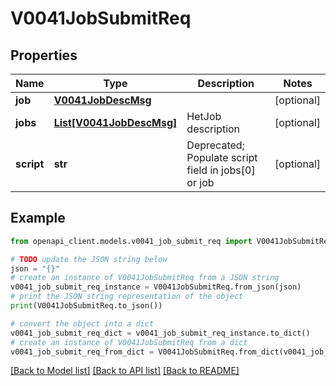 # V0041JobSubmitReq


## Properties

Name | Type | Description | Notes
------------ | ------------- | ------------- | -------------
**job** | [**V0041JobDescMsg**](V0041JobDescMsg.md) |  | [optional] 
**jobs** | [**List[V0041JobDescMsg]**](V0041JobDescMsg.md) | HetJob description | [optional] 
**script** | **str** | Deprecated; Populate script field in jobs[0] or job | [optional] 

## Example

```python
from openapi_client.models.v0041_job_submit_req import V0041JobSubmitReq

# TODO update the JSON string below
json = "{}"
# create an instance of V0041JobSubmitReq from a JSON string
v0041_job_submit_req_instance = V0041JobSubmitReq.from_json(json)
# print the JSON string representation of the object
print(V0041JobSubmitReq.to_json())

# convert the object into a dict
v0041_job_submit_req_dict = v0041_job_submit_req_instance.to_dict()
# create an instance of V0041JobSubmitReq from a dict
v0041_job_submit_req_from_dict = V0041JobSubmitReq.from_dict(v0041_job_submit_req_dict)
```
[[Back to Model list]](../README.md#documentation-for-models) [[Back to API list]](../README.md#documentation-for-api-endpoints) [[Back to README]](../README.md)


